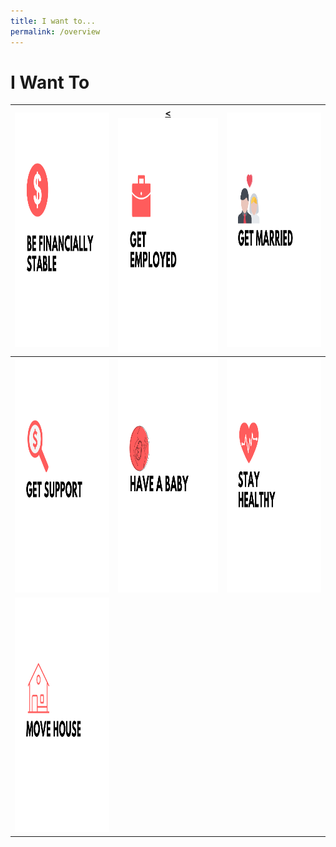 ```yaml
---
title: I want to...
permalink: /overview
---
```


# I Want To

<div class="tg-wrap"><table class="tg">
<thead>
  <tr>
    <th class="tg-wr1l"><a href="https://mol-services-staging.netlify.app/financially-stable/"><img src="/images/01-financially-stable.png" alt="Be Financially Stable" width="375" height="375"></th>
    <th class="tg-baqh"><a href="https://mol-services-staging.netlify.app/get-employed"><<img src="/images/02-get-employed.png" alt="Get Employed" width="375" height="375"></th>
    <th class="tg-baqh"><a href="https://mol-services-staging.netlify.app/get-married"><img src="/images/04-get-married.png" alt="Get Married" width="375" height="375"></th>
  </tr>
</thead>
<tbody>
  <tr>
    <td class="tg-baqh"><a href="https://mol-services-staging.netlify.app/get-support"><img src="/images/03-get-support.png" alt="Get Support" width="375" height="375"></td>
    <td class="tg-baqh"><a href="https://mol-services-staging.netlify.app/have-a-baby"><img src="/images/05-have-a-baby.png" alt="Have a Baby" width="375" height="375"></td>
    <td class="tg-baqh"><a href="https://mol-services-staging.netlify.app/keep-my-health-in-check/"><img src="/images/07-keep-healthy.png" alt="Keep Health in Check" width="375" height="375"></td>
  </tr>
  <tr>
    <td class="tg-0lax"><a href="https://mol-services-staging.netlify.app/move-house"><img src="/images/06-move-house.png" alt="Move House" width="375" height="375"></td>
    <td class="tg-0lax"></td>
    <td class="tg-0lax"></td>
  </tr>
</tbody>
</table></div>

